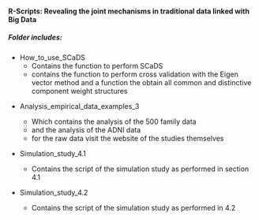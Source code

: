 #### R-Scripts: Revealing the joint mechanisms in traditional data linked with Big Data

##### Folder includes:

* How_to_use_SCaDS 
    * Contains the function to perform SCaDS 
    * contains the function to perform cross validation with the Eigen vector method and a function the obtain all common and distinctive component weight structures

- Analysis_empirical_data_examples_3 
    * Which contains the analysis of the 500 family data
    * and the analysis of the ADNI data
    * for the raw data visit the website of the studies themselves

- Simulation_study_4.1
    * Contains the script of the simulation study as performed in section 4.1

- Simulation_study_4.2
    * Contains the script of the simulation study as performed in 4.2
